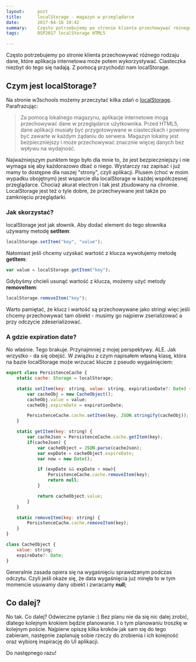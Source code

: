 ```yaml
---
layout:     post
title:      localStorage - magazyn w przeglądarce
date:       2017-04-18 19:42
summary:    Często potrzebujemy po stronie klienta przechowywać różnego rodzaju dane, które aplikacja internetowa może potem wykorzystywać. Ciasteczka niezbyt do tego się nadają. Z pomocą przychodzi nam localStorage.
tags:       DSP2017 localStorage HTML5

---
```


Często potrzebujemy po stronie klienta przechowywać różnego rodzaju dane, które aplikacja internetowa może potem wykorzystywać. Ciasteczka niezbyt do tego się nadają. Z pomocą przychodzi nam localStorage.

## Czym jest localStorage? ##

Na stronie w3schools możemy przeczytać kilka zdań o [localStorage][1]. Parafrazując:

> Za pomocą lokalnego magazynu, aplikacje internetowe mogą przechowywać dane w przeglądarce użytkownika. 
> Przed HTML5, dane aplikacji musiały być przygotowywane w ciasteczkach i powinny być zawarte w każdym żądaniu do serwera. Magazyn lokalny jest bezpieczniejszy i może przechowywać znacznie więcej danych bez wpływu na wydajność.

Najważniejszym punktem tego było dla mnie to, że jest bezpieczniejszy i nie wymaga się aby każdorazowo dbać o niego. Wystarczy raz zapisać i już mamy to dostępne dla naszej "strony", czyli aplikacji. Plusem (choć w moim wypadku obojętnym) jest wsparcie dla localStorage w każdej współczesnej przeglądarce. Chociaż akurat electron i tak jest zbudowany na chromie. LocalStorage jest też o tyle dobre, że przechwywane jest także po zamknięciu przeglądarki.

### Jak skorzystać? ###

localStorage jest jak słownik. Aby dodać element do tego słownika używamy metodę **setItem**:

```js
localStorage.setItem("key", "value");
```

Natomiast jeśli chcemy uzyskać wartość z klucza wywołujemy metodę **getItem**:

```js
var value = localStorage.getItem("key");
```

Gdybyśmy chcieli usunąć wartość z klucza, możemy użyć metody **removeItem**:

```js
localStorage.removeItem("key");
```

Warto pamiętać, że klucz i wartość są przechowywane jako stringi więc jeśli chcemy przechowywać tam obiekt - musimy go najpierw zserializować a przy odczycie zdeserializować.

### A gdzie expiration date? ###

No właśnie. Tego brakuje. Przynajmniej z mojej perspektywy. ALE. Jak wrzystko - da się obejść. W związku z czym napisałem własną klasę, która na bazie localStorage może wrzucać klucze z pseudo wygaśnięciem:

```js
export class PersistenceCache {
    static cache: Storage = localStorage;

    static setItem(key: string, value: string, expirationDate?: Date) {
        var cacheObj = new CacheObject();
        cacheObj.value = value;
        cacheObj.expireDate = expirationDate;

        PersistenceCache.cache.setItem(key, JSON.stringify(cacheObj));
    }

    static getItem(key: string) {
        var cacheJson = PersistenceCache.cache.getItem(key);
        if(cacheJson) {
            var cacheObject = JSON.parse(cacheJson);
            var expDate = cacheObject.expireDate;
            var now = new Date();

            if (expDate && expDate < now){
                PersistenceCache.cache.removeItem(key);
                return null;
            }

            return cacheObject.value;
        }
    }

    static removeItem(key: string) {
        PersistenceCache.cache.removeItem(key);
    }
}

class CacheObject {
    value: string;
    expireDate?: Date;
}
```

Generalnie zasada opiera się na wygaśnięciu sprawdzanym podczas odczytu. Czyli jeśli okaże się, że data wygaśnięcia już minęła to w tym momencie usuwamy dany obiekt i zwracamy **null**;

## Co dalej? ##

No tak. Co dalej? Odwieczne pytanie :) Bez planu nie da się nic dalej zrobić, dlatego kolejnym krokiem będzie planowanie. I o tym planowaniu troszkę w kolejnym poście. Najpierw opiszę kilka kroków jak sam się do tego zabieram, następnie zaplanuję sobie rzeczy do zrobienia i ich kolejność oraz wybiorę inspirację do UI aplikacji.

Do następnego razu!


  [1]: https://www.w3schools.com/html/html5_webstorage.asp